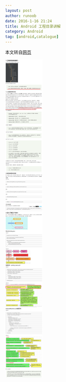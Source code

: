```yaml
---
layout: post
author: runoob
date: 2016-1-16 21:24
title: Android 工程目录讲解
category: Android
tag: [android,catalogue]
---
```


本文转自[网页](http://www.runoob.com/w3cnote/android-tutorial-project-src-analysis.html)

<!-- more -->

![Android Catalogue](/public/img/android/android_catalogue.png)
